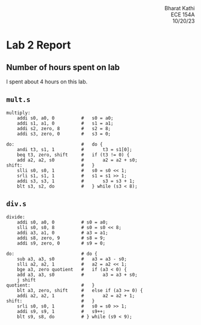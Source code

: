 <div style="text-align:right;">Bharat Kathi</div>
<div style="text-align:right;">ECE 154A</div>
<div style="text-align:right;">10/20/23</div>

# Lab 2 Report

## Number of hours spent on lab

I spent about 4 hours on this lab.

## `mult.s`

```assembly
multiply:
	addi s0, a0, 0          #	s0 = a0;
	addi s1, a1, 0          #	s1 = a1;
	addi s2, zero, 8        #	s2 = 8;
	addi s3, zero, 0        #	s3 = 0;

do:                         #   do {
	andi t3, s1, 1          #		t3 = s1[0];
	beq t3, zero, shift	    #	if (t3 != 0) {
	add a2, a2, s0 	        #		a2 = a2 + s0;
shift:                      #	}
	slli s0, s0, 1          #	s0 = s0 << 1;
	srli s1, s1, 1          #	s1 = s1 >> 1;
	addi s3, s3, 1          #		s3 = s3 + 1;
	blt s3, s2, do          #	} while (s3 < 8);
```

## `div.s`

```assembly
divide:
	addi s0, a0, 0			# s0 = a0;
	slli s0, s0, 8			# s0 = s0 << 8;
	addi a3, a1, 0			# a3 = a1;
	addi s8, zero, 9		# s8 = 9;
	addi s9, zero, 0		# s9 = 0;

do:							# do {
	sub a3, a3, s0			# 	a3 = a3 - s0;
	slli a2, a2, 1			# 	a2 = a2 << 1;
	bge a3, zero quotient	#	if (a3 < 0) {
	add a3, a3, s0			# 		a3 = a3 + s0;
	j shift
quotient:					#	}
	blt a3, zero, shift		# 	else if (a3 >= 0) {
	addi a2, a2, 1			#		a2 = a2 + 1;
shift:						#	}
	srli s0, s0, 1			#	s0 = s0 >> 1;
	addi s9, s9, 1			#	s9++;
	blt s9, s8, do			# } while (s9 < 9);
```